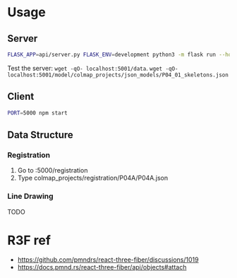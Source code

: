 # Usage

## Server
```bash
FLASK_APP=api/server.py FLASK_ENV=development python3 -m flask run --host 0.0.0.0 --port 5001
```

Test the server: `wget -qO- localhost:5001/data`.
`wget -qO- localhost:5001/model/colmap_projects/json_models/P04_01_skeletons.json`

## Client
```bash
PORT=5000 npm start
```

## Data Structure

### Registration

1. Go to <hostname>:5000/registration
2. Type colmap_projects/registration/P04A/P04A.json

### Line Drawing

TODO



# R3F ref
- https://github.com/pmndrs/react-three-fiber/discussions/1019
- https://docs.pmnd.rs/react-three-fiber/api/objects#attach